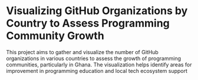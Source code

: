 # Visualizing GitHub Organizations by Country to Assess Programming Community Growth
This project aims to gather and visualize the number of GitHub organizations in various countries to assess the growth of programming communities, particularly in Ghana. The visualization helps identify areas for improvement in programming education and local tech ecosystem support

